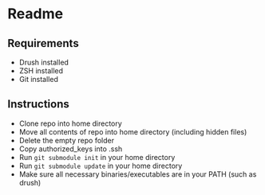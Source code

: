 # Readme

## Requirements

- Drush installed
- ZSH installed
- Git installed

## Instructions

- Clone repo into home directory
- Move all contents of repo into home directory (including hidden files)
- Delete the empty repo folder
- Copy authorized_keys into .ssh
- Run `git submodule init` in your home directory
- Run `git submodule update` in your home directory
- Make sure all necessary binaries/executables are in your PATH (such as drush)
